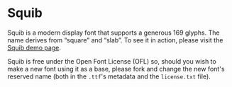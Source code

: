 # Squib

Squib is a modern display font that supports a generous 169 glyphs. The name derives from &#x201c;square&#x201d; and &#x201c;slab&#x201d;. To see it in action, please visit the [Squib demo page](http://foundry.heydonworks.com/squib).

Squib is free under the Open Font License (OFL) so, should you wish to make a new font using it as a base, please fork and change the new font's reserved name (both in the `.ttf`'s metadata and the `license.txt` file).

